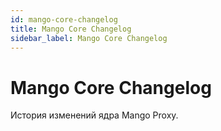 ```yaml
---
id: mango-core-changelog
title: Mango Core Changelog
sidebar_label: Mango Core Changelog
---
```

# Mango Core Changelog
История изменений ядра Mango Proxy.